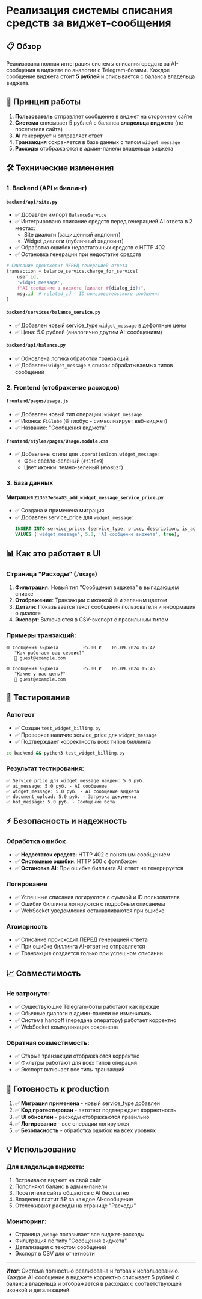 # Реализация системы списания средств за виджет-сообщения

## 📋 Обзор

Реализована полная интеграция системы списания средств за AI-сообщения в виджете по аналогии с Telegram-ботами. Каждое сообщение виджета стоит **5 рублей** и списывается с баланса владельца виджета.

## 🔄 Принцип работы

1. **Пользователь** отправляет сообщение в виджет на стороннем сайте
2. **Система** списывает 5 рублей с баланса **владельца виджета** (не посетителя сайта)
3. **AI** генерирует и отправляет ответ
4. **Транзакция** сохраняется в базе данных с типом `widget_message`
5. **Расходы** отображаются в админ-панели владельца виджета

## 🛠️ Технические изменения

### 1. Backend (API и биллинг)

#### `backend/api/site.py`
- ✅ Добавлен импорт `BalanceService`
- ✅ Интегрировано списание средств перед генерацией AI ответа в 2 местах:
  - Site диалоги (защищенный эндпоинт)
  - Widget диалоги (публичный эндпоинт)
- ✅ Обработка ошибок недостаточных средств с HTTP 402
- ✅ Остановка генерации при недостатке средств

```python
# Списание происходит ПЕРЕД генерацией ответа
transaction = balance_service.charge_for_service(
    user.id,
    'widget_message',
    f"AI сообщение в виджете (диалог #{dialog_id})",
    msg.id  # related_id - ID пользовательского сообщения
)
```

#### `backend/services/balance_service.py`
- ✅ Добавлен новый service_type `widget_message` в дефолтные цены
- ✅ Цена: 5.0 рублей (аналогично другим AI-сообщениям)

#### `backend/api/balance.py` 
- ✅ Обновлена логика обработки транзакций
- ✅ Добавлен `widget_message` в список обрабатываемых типов сообщений

### 2. Frontend (отображение расходов)

#### `frontend/pages/usage.js`
- ✅ Добавлен новый тип операции: `widget_message`
- ✅ Иконка: `FiGlobe` (🌐 глобус - символизирует веб-виджет)
- ✅ Название: "Сообщения виджета"

#### `frontend/styles/pages/Usage.module.css`
- ✅ Добавлены стили для `.operationIcon.widget_message`:
  - Фон: светло-зеленый (`#f1f8e9`)
  - Цвет иконки: темно-зеленый (`#558b2f`)

### 3. База данных

#### Миграция `213557e3ea83_add_widget_message_service_price.py`
- ✅ Создана и применена миграция
- ✅ Добавлен service_price для `widget_message`:
  ```sql
  INSERT INTO service_prices (service_type, price, description, is_active)
  VALUES ('widget_message', 5.0, 'AI сообщение виджета', true);
  ```

## 📊 Как это работает в UI

### Страница "Расходы" (`/usage`)
1. **Фильтрация**: Новый тип "Сообщения виджета" в выпадающем списке
2. **Отображение**: Транзакции с иконкой 🌐 и зеленым цветом
3. **Детали**: Показывается текст сообщения пользователя и информация о диалоге
4. **Экспорт**: Включаются в CSV-экспорт с правильным типом

### Примеры транзакций:
```
🌐 Сообщения виджета         -5.00 ₽    05.09.2024 15:42
   "Как работает ваш сервис?"
   📧 guest@example.com
   
🌐 Сообщения виджета         -5.00 ₽    05.09.2024 15:45  
   "Какие у вас цены?"
   📧 guest@example.com
```

## 🧪 Тестирование

### Автотест
- ✅ Создан `test_widget_billing.py` 
- ✅ Проверяет наличие service_price для `widget_message`
- ✅ Подтверждает корректность всех типов биллинга

```bash
cd backend && python3 test_widget_billing.py
```

### Результат тестирования:
```
✅ Service price для widget_message найден: 5.0 руб.
✅ ai_message: 5.0 руб. - AI сообщение
✅ widget_message: 5.0 руб. - AI сообщение виджета  
✅ document_upload: 5.0 руб. - Загрузка документа
✅ bot_message: 5.0 руб. - Сообщение бота
```

## ⚡ Безопасность и надежность

### Обработка ошибок
- ✅ **Недостаток средств**: HTTP 402 с понятным сообщением
- ✅ **Системные ошибки**: HTTP 500 с фоллбэком
- ✅ **Остановка AI**: При ошибке биллинга AI-ответ не генерируется

### Логирование
- ✅ Успешные списания логируются с суммой и ID пользователя
- ✅ Ошибки биллинга логируются с подробным описанием
- ✅ WebSocket уведомления останавливаются при ошибке

### Атомарность
- ✅ Списание происходит ПЕРЕД генерацией ответа
- ✅ При ошибке биллинга AI-ответ не отправляется
- ✅ Транзакция создается только при успешном списании

## 📈 Совместимость

### Не затронуто:
- ✅ Существующие Telegram-боты работают как прежде
- ✅ Обычные диалоги в админ-панели не изменились  
- ✅ Система handoff (передача оператору) работает корректно
- ✅ WebSocket коммуникация сохранена

### Обратная совместимость:
- ✅ Старые транзакции отображаются корректно
- ✅ Фильтры работают для всех типов операций
- ✅ Экспорт включает все типы транзакций

## 🚀 Готовность к production

1. ✅ **Миграция применена** - новый service_type добавлен
2. ✅ **Код протестирован** - автотест подтверждает корректность
3. ✅ **UI обновлен** - расходы отображаются правильно
4. ✅ **Логирование** - все операции логируются
5. ✅ **Безопасность** - обработка ошибок на всех уровнях

## 💡 Использование

### Для владельца виджета:
1. Встраивают виджет на свой сайт
2. Пополняют баланс в админ-панели
3. Посетители сайта общаются с AI бесплатно
4. Владелец платит 5₽ за каждое AI-сообщение
5. Отслеживают расходы на странице "Расходы"

### Мониторинг:
- Страница `/usage` показывает все виджет-расходы
- Фильтрация по типу "Сообщения виджета"
- Детализация с текстом сообщений
- Экспорт в CSV для отчетности

---

**Итог**: Система полностью реализована и готова к использованию. Каждое AI-сообщение в виджете корректно списывает 5 рублей с баланса владельца и отображается в расходах с соответствующей иконкой и детализацией.